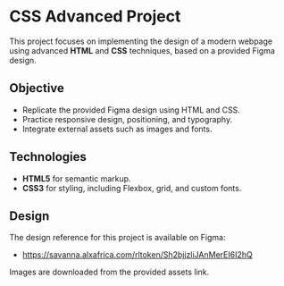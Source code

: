 # CSS Advanced Project

This project focuses on implementing the design of a modern webpage using advanced **HTML** and **CSS** techniques, based on a provided Figma design.

## Objective
- Replicate the provided Figma design using HTML and CSS.
- Practice responsive design, positioning, and typography.
- Integrate external assets such as images and fonts.

## Technologies
- **HTML5** for semantic markup.
- **CSS3** for styling, including Flexbox, grid, and custom fonts.

## Design
The design reference for this project is available on Figma:
- https://savanna.alxafrica.com/rltoken/Sh2bjjzliJAnMerEI6I2hQ


Images are downloaded from the provided assets link.
